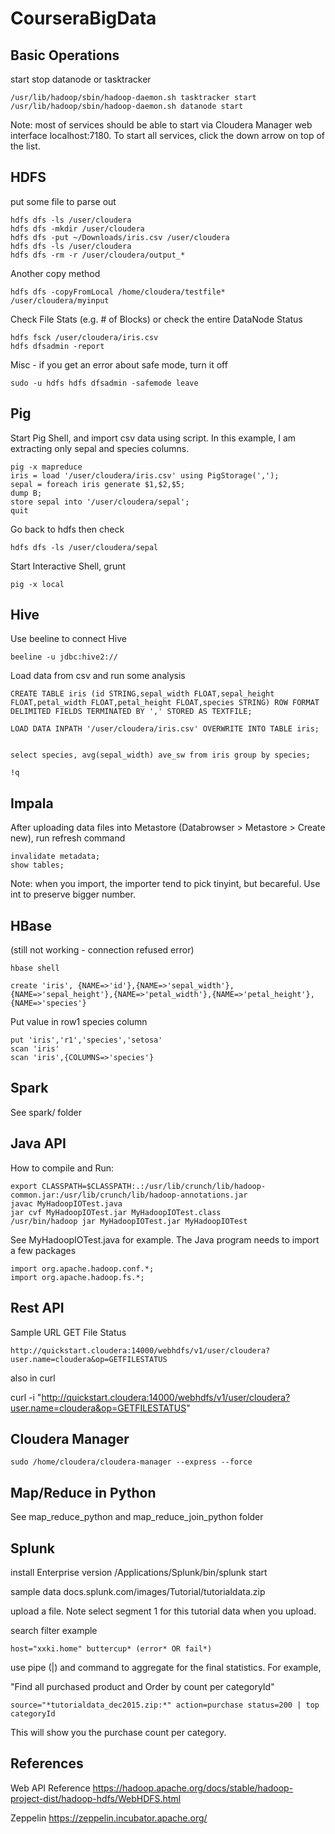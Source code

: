 # CourseraBigData

## Basic Operations

start stop datanode or tasktracker
```
/usr/lib/hadoop/sbin/hadoop-daemon.sh tasktracker start
/usr/lib/hadoop/sbin/hadoop-daemon.sh datanode start
```

Note: most of services should be able to start via Cloudera Manager web interface localhost:7180. To start all services, click the down arrow on top of the list.

## HDFS

put some file to parse out

```
hdfs dfs -ls /user/cloudera
hdfs dfs -mkdir /user/cloudera
hdfs dfs -put ~/Downloads/iris.csv /user/cloudera
hdfs dfs -ls /user/cloudera
hdfs dfs -rm -r /user/cloudera/output_*
```

Another copy method

```
hdfs dfs -copyFromLocal /home/cloudera/testfile* /user/cloudera/myinput
```

Check File Stats (e.g. # of Blocks) or check the entire  DataNode Status
```
hdfs fsck /user/cloudera/iris.csv
hdfs dfsadmin -report
```

Misc - if you get an error about safe mode, turn it off
```
sudo -u hdfs hdfs dfsadmin -safemode leave
```


## Pig

Start Pig Shell, and import csv data using script. In this example, I am extracting only sepal and species columns.

```
pig -x mapreduce
iris = load '/user/cloudera/iris.csv' using PigStorage(',');
sepal = foreach iris generate $1,$2,$5;
dump B;
store sepal into '/user/cloudera/sepal';
quit
```

Go back to hdfs then check
```
hdfs dfs -ls /user/cloudera/sepal
```

Start Interactive Shell, grunt

```
pig -x local
```


## Hive

Use beeline to connect Hive

```
beeline -u jdbc:hive2://
```

Load data from csv and run some analysis

```
CREATE TABLE iris (id STRING,sepal_width FLOAT,sepal_height FLOAT,petal_width FLOAT,petal_height FLOAT,species STRING) ROW FORMAT DELIMITED FIELDS TERMINATED BY ',' STORED AS TEXTFILE;

LOAD DATA INPATH '/user/cloudera/iris.csv' OVERWRITE INTO TABLE iris;


select species, avg(sepal_width) ave_sw from iris group by species;

!q
```

## Impala

After uploading data files into Metastore (Databrowser > Metastore > Create new), run refresh command
```
invalidate metadata;
show tables;
```

Note: when you import, the importer tend to pick tinyint, but becareful. Use int to preserve bigger number.


## HBase

(still not working - connection refused error)

```
hbase shell
```


```
create 'iris', {NAME=>'id'},{NAME=>'sepal_width'},{NAME=>'sepal_height'},{NAME=>'petal_width'},{NAME=>'petal_height'},{NAME=>'species'}

```

Put value in row1 species column
```
put 'iris','r1','species','setosa'
scan 'iris'
scan 'iris',{COLUMNS=>'species'}
```

## Spark

See spark/ folder

## Java API


How to compile and Run:
```
export CLASSPATH=$CLASSPATH:.:/usr/lib/crunch/lib/hadoop-common.jar:/usr/lib/crunch/lib/hadoop-annotations.jar
javac MyHadoopIOTest.java 
jar cvf MyHadoopIOTest.jar MyHadoopIOTest.class
/usr/bin/hadoop jar MyHadoopIOTest.jar MyHadoopIOTest
```
See MyHadoopIOTest.java for example. The Java program needs to import a few packages

```
import org.apache.hadoop.conf.*;
import org.apache.hadoop.fs.*;
```

## Rest API

Sample URL GET File Status

```
http://quickstart.cloudera:14000/webhdfs/v1/user/cloudera?user.name=cloudera&op=GETFILESTATUS
```

also in curl

curl -i "http://quickstart.cloudera:14000/webhdfs/v1/user/cloudera?user.name=cloudera&op=GETFILESTATUS"


## Cloudera Manager

```
sudo /home/cloudera/cloudera-manager --express --force
```

## Map/Reduce in Python

See map_reduce_python and map_reduce_join_python folder

## Splunk
install Enterprise version
/Applications/Splunk/bin/splunk start

sample data
docs.splunk.com/images/Tutorial/tutorialdata.zip

upload a file. Note select segment 1 for this tutorial data when you upload.

search filter example
```
host="xxki.home" buttercup* (error* OR fail*)
```

use pipe (|) and command to aggregate for the final statistics. For example,

"Find all purchased product and Order by count per categoryId"

```
source="*tutorialdata_dec2015.zip:*" action=purchase status=200 | top categoryId
```

This will show you the purchase count per category.

## References

Web API Reference
https://hadoop.apache.org/docs/stable/hadoop-project-dist/hadoop-hdfs/WebHDFS.html

Zeppelin
https://zeppelin.incubator.apache.org/


